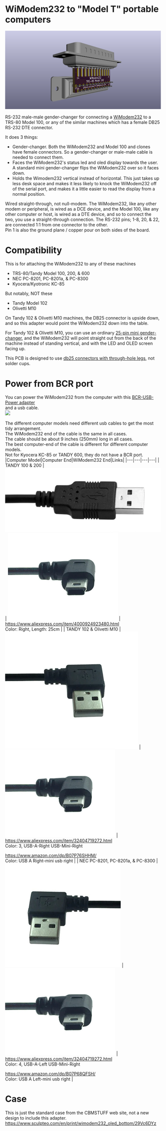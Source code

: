 # WiModem232 to "Model T" portable computers

![](WiModem_to_100.png)

RS-232 male-male gender-changer for connecting a [WiModem232](https://www.cbmstuff.com/proddetail.php?prod=WiModem232OLED) to a TRS-80 Model 100, or any of the similar machines which has a female DB25 RS-232 DTE connector.

It does 3 things:
- Gender-changer. Both the WiModem232 and Model 100 and clones have female connectors. So a gender-changer or male-male cable is needed to connect them.
- Faces the WiModem232's status led and oled display towards the user. A standard mini gender-changer flips the WiModem232 over so it faces down.
- Holds the Wimodem232 vertical instead of horizontal. This just takes up less desk space and makes it less likely to knock the WiModem232 off of the serial port, and makes it a little easier to read the display from a normal position.

Wired straight-through, not null-modem. The WiModem232, like any other modem or peripheral, is wired as a DCE device, and the Model 100, like any other computer or host, is wired as a DTE device, and so to connect the two, you use a straight-through connection. The RS-232 pins; 1-8, 20, & 22, are connected 1:1 from one connector to the other.  
Pin 1 is also the ground plane / copper pour on both sides of the board.

# Compatibility  
This is for attaching the WiModem232 to any of these machines  
- TRS-80/Tandy Model 100, 200, & 600  
- NEC PC-8201, PC-8201a, & PC-8300  
- Kyocera/Kyotronic KC-85

But notably, NOT these  
- Tandy Model 102  
- Olivetti M10

On Tandy 102 & Olivetti M10 machines, the DB25 connector is upside down, and so this adapter would point the WiModem232 down into the table.

For Tandy 102 & Olivetti M10, you can use an ordinary [25-pin mini gender-changer](https://duckduckgo.com/?q=db25+mini+gender+changer+male), and the WiModem232 will point straight out from the back of the machine instead of standing vertical, and with the LED and OLED screen facing up.

This PCB is designed to use [db25 connectors with through-hole legs](https://www.digikey.com/short/z9nm2v), not solder cups.  

# Power from BCR port  
You can power the WiModem232 from the computer with this [BCR-USB-Power adapter](https://github.com/bkw777/BCR_USB_PWR)  
 and a usb cable.  
![](https://github.com/bkw777/BCR_USB_PWR/blob/master/BCR_USB_PWR.png)  

The different computer models need different usb cables to get the most tidy arrangement.  
The WiModem232 end of the cable is the same in all cases.  
The cable should be about 9 inches (250mm) long in all cases.  
The best computer-end of the cable is different for different computer models.  
Not for Kyocera KC-85 or TANDY 600, they do not have a BCR port.
|Computer Model|Computer End|WiModem232 End|Links|
|---|---|---|---|
| TANDY 100 & 200 | ![](USB_A_100_200.png) | ![](USB_Mini_ALL.png) | <https://www.aliexpress.com/item/4000924923480.html><br>Color: Right,  Length: 25cm |
| TANDY 102 & Olivetti M10 | ![](USB_A_102_M10.png) | ![](USB_Mini_ALL.png) | <https://www.aliexpress.com/item/32404719272.html><br>Color: 3,  USB-A-Right USB-Mini-Right<p><https://www.amazon.com/dp/B07P76SHHM/><br>Color: USB A Right-mini usb right |
| NEC PC-8201, PC-8201a, & PC-8300 | ![](USB_A_NEC.png) | ![](USB_Mini_ALL.png) | <https://www.aliexpress.com/item/32404719272.html><br>Color: 4,  USB-A-Left USB-Mini-Right<p><https://www.amazon.com/dp/B07P68QFSH/><br>Color: USB A Left-mini usb right |  

# Case
This is just the standard case from the CBMSTUFF web site, not a new design to include this adapter.  
<https://www.sculpteo.com/en/print/wimodem232_oled_bottom/29Vc6DYz>
